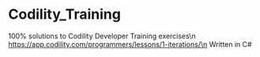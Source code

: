 # Codility_Training
100% solutions to Codility Developer Training exercises\n
https://app.codility.com/programmers/lessons/1-iterations/\n
Written in C#
